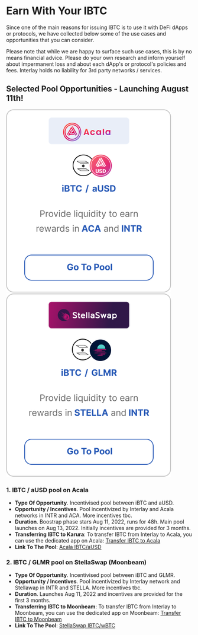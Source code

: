 # Earn With Your IBTC

Since one of the main reasons for issuing IBTC is to use it with DeFi dApps or protocols, we have collected below some of the use cases and opportunities that you can consider.

Please note that while we are happy to surface such use cases, this is by no means financial advice. Please do your own research and inform yourself about impermanent loss and about each dApp's or protocol's policies and fees. Interlay holds no liability for 3rd party networks / services. 

## Selected Pool Opportunities - Launching August 11th!

[![Acala Pool](../_assets/img/interlay/AcalaPool.png ':size=40%')](https://apps.acala.network/earn)
[![StellaSwap Pool](../_assets/img/interlay/StellaSwapPool.png ':size=40%')](https://app.stellaswap.com/farm)

### 1. IBTC / aUSD pool on Acala

* **Type Of Opportunity**. Incentivised pool between iBTC and aUSD.
* **Opportunity / Incentives**. Pool incentivized by Interlay and Acala networks in INTR and ACA. More incentives tbc. 
* **Duration**. Boostrap phase stars Aug 11, 2022, runs for 48h. Main pool launches on Aug 13, 2022. Initially incentives are provided for 3 months.
* **Transferring IBTC to Karura**:  To transfer IBTC from Interlay to Acala, you can use the dedicated app on Acala: [Transfer IBTC to Acala](https://apps.acala.network/bridge)
* **Link To The Pool**: [Acala IBTC/aUSD](https://apps.acala.network/earn)

### 2. IBTC / GLMR pool on StellaSwap (Moonbeam)

* **Type Of Opportunity**. Incentivised pool between iBTC and GLMR.
* **Opportunity / Incentives**. Pool incentivized by Interlay network and Stellawap in INTR and STELLA. More incentives tbc. 
* **Duration**. Launches Aug 11, 2022 and incentives are provided for the first 3 months.
* **Transferring IBTC to Moonbeam**: To transfer IBTC from Interlay to Moonbeam, you can use the dedicated app on Moonbeam: [Transfer IBTC to Moonbeam](https://apps.moonbeam.network/moonbeam)
* **Link To The Pool**: [StellaSwap IBTC/wBTC](https://app.stellaswap.com/farm)
